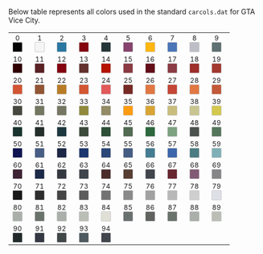 Below table represents all colors used in the standard `carcols.dat` for GTA Vice City.

|||||||||||
|---|---|---|---|---|---|---|---|---|---|
|<div style="text-align:center;margin-right:8px"><sub>0</sub><br/><span style="display:inline-block;width:18px;height:18px;border:1px solid #ccc;border-radius:2px;background:rgb(5,5,5)" title="#0 0 black				black"></span></div>|<div style="text-align:center;margin-right:8px"><sub>1</sub><br/><span style="display:inline-block;width:18px;height:18px;border:1px solid #ccc;border-radius:2px;background:rgb(245,245,245)" title="#1 1 white				white"></span></div>|<div style="text-align:center;margin-right:8px"><sub>2</sub><br/><span style="display:inline-block;width:18px;height:18px;border:1px solid #ccc;border-radius:2px;background:rgb(42,119,161)" title="#2 2 police car blue		blue"></span></div>|<div style="text-align:center;margin-right:8px"><sub>3</sub><br/><span style="display:inline-block;width:18px;height:18px;border:1px solid #ccc;border-radius:2px;background:rgb(132,4,16)" title="#3 3 cherry red			red"></span></div>|<div style="text-align:center;margin-right:8px"><sub>4</sub><br/><span style="display:inline-block;width:18px;height:18px;border:1px solid #ccc;border-radius:2px;background:rgb(38,55,57)" title="#4 4 midnight blue		dark blue"></span></div>|<div style="text-align:center;margin-right:8px"><sub>5</sub><br/><span style="display:inline-block;width:18px;height:18px;border:1px solid #ccc;border-radius:2px;background:rgb(134,68,110)" title="#5 5 temple curtain purple	purple"></span></div>|<div style="text-align:center;margin-right:8px"><sub>6</sub><br/><span style="display:inline-block;width:18px;height:18px;border:1px solid #ccc;border-radius:2px;background:rgb(255,182,16)" title="#6 6 taxi yellow			yellow"></span></div>|<div style="text-align:center;margin-right:8px"><sub>7</sub><br/><span style="display:inline-block;width:18px;height:18px;border:1px solid #ccc;border-radius:2px;background:rgb(76,117,183)" title="#7 7 striking blue		bright blue"></span></div>|<div style="text-align:center;margin-right:8px"><sub>8</sub><br/><span style="display:inline-block;width:18px;height:18px;border:1px solid #ccc;border-radius:2px;background:rgb(189,190,198)" title="#8 8 light blue grey		light blue grey"></span></div>|<div style="text-align:center;margin-right:8px"><sub>9</sub><br/><span style="display:inline-block;width:18px;height:18px;border:1px solid #ccc;border-radius:2px;background:rgb(94,112,114)" title="#9 9 hoods				light"></span></div>|
|<div style="text-align:center;margin-right:8px"><sub>10</sub><br/><span style="display:inline-block;width:18px;height:18px;border:1px solid #ccc;border-radius:2px;background:rgb(49,0,0)" title="#10 10 red1				dark"></span></div>|<div style="text-align:center;margin-right:8px"><sub>11</sub><br/><span style="display:inline-block;width:18px;height:18px;border:1px solid #ccc;border-radius:2px;background:rgb(90,33,36)" title="#11 11 red2				dark"></span></div>|<div style="text-align:center;margin-right:8px"><sub>12</sub><br/><span style="display:inline-block;width:18px;height:18px;border:1px solid #ccc;border-radius:2px;background:rgb(132,4,16)" title="#12 12 red3				dark red"></span></div>|<div style="text-align:center;margin-right:8px"><sub>13</sub><br/><span style="display:inline-block;width:18px;height:18px;border:1px solid #ccc;border-radius:2px;background:rgb(99,50,46)" title="#13 13 red4				red"></span></div>|<div style="text-align:center;margin-right:8px"><sub>14</sub><br/><span style="display:inline-block;width:18px;height:18px;border:1px solid #ccc;border-radius:2px;background:rgb(181,20,0)" title="#14 14 red5				red"></span></div>|<div style="text-align:center;margin-right:8px"><sub>15</sub><br/><span style="display:inline-block;width:18px;height:18px;border:1px solid #ccc;border-radius:2px;background:rgb(138,58,66)" title="#15 15 red6				red"></span></div>|<div style="text-align:center;margin-right:8px"><sub>16</sub><br/><span style="display:inline-block;width:18px;height:18px;border:1px solid #ccc;border-radius:2px;background:rgb(100,13,26)" title="#16 16 red7				red"></span></div>|<div style="text-align:center;margin-right:8px"><sub>17</sub><br/><span style="display:inline-block;width:18px;height:18px;border:1px solid #ccc;border-radius:2px;background:rgb(139,60,68)" title="#17 17 red8				red"></span></div>|<div style="text-align:center;margin-right:8px"><sub>18</sub><br/><span style="display:inline-block;width:18px;height:18px;border:1px solid #ccc;border-radius:2px;background:rgb(158,47,43)" title="#18 18 red9				red"></span></div>|<div style="text-align:center;margin-right:8px"><sub>19</sub><br/><span style="display:inline-block;width:18px;height:18px;border:1px solid #ccc;border-radius:2px;background:rgb(163,58,47)" title="#19 19 red10				light"></span></div>|
|<div style="text-align:center;margin-right:8px"><sub>20</sub><br/><span style="display:inline-block;width:18px;height:18px;border:1px solid #ccc;border-radius:2px;background:rgb(210,86,51)" title="#20 20 orange1			dark"></span></div>|<div style="text-align:center;margin-right:8px"><sub>21</sub><br/><span style="display:inline-block;width:18px;height:18px;border:1px solid #ccc;border-radius:2px;background:rgb(146,86,53)" title="#21 21 orange2			dark"></span></div>|<div style="text-align:center;margin-right:8px"><sub>22</sub><br/><span style="display:inline-block;width:18px;height:18px;border:1px solid #ccc;border-radius:2px;background:rgb(184,124,38)" title="#22 22 orange3			dark"></span></div>|<div style="text-align:center;margin-right:8px"><sub>23</sub><br/><span style="display:inline-block;width:18px;height:18px;border:1px solid #ccc;border-radius:2px;background:rgb(211,87,51)" title="#23 23 orange4			dark"></span></div>|<div style="text-align:center;margin-right:8px"><sub>24</sub><br/><span style="display:inline-block;width:18px;height:18px;border:1px solid #ccc;border-radius:2px;background:rgb(226,90,89)" title="#24 24 orange5			orange"></span></div>|<div style="text-align:center;margin-right:8px"><sub>25</sub><br/><span style="display:inline-block;width:18px;height:18px;border:1px solid #ccc;border-radius:2px;background:rgb(119,42,37)" title="#25 25 orange6			orange"></span></div>|<div style="text-align:center;margin-right:8px"><sub>26</sub><br/><span style="display:inline-block;width:18px;height:18px;border:1px solid #ccc;border-radius:2px;background:rgb(225,119,67)" title="#26 26 orange7			orange"></span></div>|<div style="text-align:center;margin-right:8px"><sub>27</sub><br/><span style="display:inline-block;width:18px;height:18px;border:1px solid #ccc;border-radius:2px;background:rgb(196,70,54)" title="#27 27 orange8			orange"></span></div>|<div style="text-align:center;margin-right:8px"><sub>28</sub><br/><span style="display:inline-block;width:18px;height:18px;border:1px solid #ccc;border-radius:2px;background:rgb(225,120,68)" title="#28 28 orange9			orange"></span></div>|<div style="text-align:center;margin-right:8px"><sub>29</sub><br/><span style="display:inline-block;width:18px;height:18px;border:1px solid #ccc;border-radius:2px;background:rgb(195,89,56)" title="#29 29 orange10			light"></span></div>|
|<div style="text-align:center;margin-right:8px"><sub>30</sub><br/><span style="display:inline-block;width:18px;height:18px;border:1px solid #ccc;border-radius:2px;background:rgb(70,72,64)" title="#30 30 yellow1			dark"></span></div>|<div style="text-align:center;margin-right:8px"><sub>31</sub><br/><span style="display:inline-block;width:18px;height:18px;border:1px solid #ccc;border-radius:2px;background:rgb(116,119,97)" title="#31 31 yellow2			dark"></span></div>|<div style="text-align:center;margin-right:8px"><sub>32</sub><br/><span style="display:inline-block;width:18px;height:18px;border:1px solid #ccc;border-radius:2px;background:rgb(117,119,99)" title="#32 32 yellow3			dark"></span></div>|<div style="text-align:center;margin-right:8px"><sub>33</sub><br/><span style="display:inline-block;width:18px;height:18px;border:1px solid #ccc;border-radius:2px;background:rgb(145,138,61)" title="#33 33 yellow4			yellow"></span></div>|<div style="text-align:center;margin-right:8px"><sub>34</sub><br/><span style="display:inline-block;width:18px;height:18px;border:1px solid #ccc;border-radius:2px;background:rgb(148,140,102)" title="#34 34 yellow5			yellow"></span></div>|<div style="text-align:center;margin-right:8px"><sub>35</sub><br/><span style="display:inline-block;width:18px;height:18px;border:1px solid #ccc;border-radius:2px;background:rgb(255,156,16)" title="#35 35 yellow6			yellow"></span></div>|<div style="text-align:center;margin-right:8px"><sub>36</sub><br/><span style="display:inline-block;width:18px;height:18px;border:1px solid #ccc;border-radius:2px;background:rgb(216,165,52)" title="#36 36 yellow7			yellow"></span></div>|<div style="text-align:center;margin-right:8px"><sub>37</sub><br/><span style="display:inline-block;width:18px;height:18px;border:1px solid #ccc;border-radius:2px;background:rgb(201,189,125)" title="#37 37 yellow8			yellow"></span></div>|<div style="text-align:center;margin-right:8px"><sub>38</sub><br/><span style="display:inline-block;width:18px;height:18px;border:1px solid #ccc;border-radius:2px;background:rgb(201,197,145)" title="#38 38 yellow9			yellow"></span></div>|<div style="text-align:center;margin-right:8px"><sub>39</sub><br/><span style="display:inline-block;width:18px;height:18px;border:1px solid #ccc;border-radius:2px;background:rgb(212,200,78)" title="#39 39 yellow10			light"></span></div>|
|<div style="text-align:center;margin-right:8px"><sub>40</sub><br/><span style="display:inline-block;width:18px;height:18px;border:1px solid #ccc;border-radius:2px;background:rgb(26,51,46)" title="#40 40 green1				dark"></span></div>|<div style="text-align:center;margin-right:8px"><sub>41</sub><br/><span style="display:inline-block;width:18px;height:18px;border:1px solid #ccc;border-radius:2px;background:rgb(36,47,43)" title="#41 41 green2				dark"></span></div>|<div style="text-align:center;margin-right:8px"><sub>42</sub><br/><span style="display:inline-block;width:18px;height:18px;border:1px solid #ccc;border-radius:2px;background:rgb(29,55,63)" title="#42 42 green3				dark"></span></div>|<div style="text-align:center;margin-right:8px"><sub>43</sub><br/><span style="display:inline-block;width:18px;height:18px;border:1px solid #ccc;border-radius:2px;background:rgb(60,74,59)" title="#43 43 green4				green"></span></div>|<div style="text-align:center;margin-right:8px"><sub>44</sub><br/><span style="display:inline-block;width:18px;height:18px;border:1px solid #ccc;border-radius:2px;background:rgb(45,80,55)" title="#44 44 green5				green"></span></div>|<div style="text-align:center;margin-right:8px"><sub>45</sub><br/><span style="display:inline-block;width:18px;height:18px;border:1px solid #ccc;border-radius:2px;background:rgb(82,105,82)" title="#45 45 green6				green"></span></div>|<div style="text-align:center;margin-right:8px"><sub>46</sub><br/><span style="display:inline-block;width:18px;height:18px;border:1px solid #ccc;border-radius:2px;background:rgb(45,104,62)" title="#46 46 green7				green"></span></div>|<div style="text-align:center;margin-right:8px"><sub>47</sub><br/><span style="display:inline-block;width:18px;height:18px;border:1px solid #ccc;border-radius:2px;background:rgb(124,162,130)" title="#47 47 green8				green"></span></div>|<div style="text-align:center;margin-right:8px"><sub>48</sub><br/><span style="display:inline-block;width:18px;height:18px;border:1px solid #ccc;border-radius:2px;background:rgb(76,82,78)" title="#48 48 green9				green"></span></div>|<div style="text-align:center;margin-right:8px"><sub>49</sub><br/><span style="display:inline-block;width:18px;height:18px;border:1px solid #ccc;border-radius:2px;background:rgb(86,119,91)" title="#49 49 green10			light"></span></div>|
|<div style="text-align:center;margin-right:8px"><sub>50</sub><br/><span style="display:inline-block;width:18px;height:18px;border:1px solid #ccc;border-radius:2px;background:rgb(16,20,80)" title="#50 50 blue1				dark"></span></div>|<div style="text-align:center;margin-right:8px"><sub>51</sub><br/><span style="display:inline-block;width:18px;height:18px;border:1px solid #ccc;border-radius:2px;background:rgb(72,94,132)" title="#51 51 blue2				dark"></span></div>|<div style="text-align:center;margin-right:8px"><sub>52</sub><br/><span style="display:inline-block;width:18px;height:18px;border:1px solid #ccc;border-radius:2px;background:rgb(28,39,69)" title="#52 52 blue3				dark"></span></div>|<div style="text-align:center;margin-right:8px"><sub>53</sub><br/><span style="display:inline-block;width:18px;height:18px;border:1px solid #ccc;border-radius:2px;background:rgb(28,55,111)" title="#53 53 blue4				blue"></span></div>|<div style="text-align:center;margin-right:8px"><sub>54</sub><br/><span style="display:inline-block;width:18px;height:18px;border:1px solid #ccc;border-radius:2px;background:rgb(43,72,120)" title="#54 54 blue5				blue"></span></div>|<div style="text-align:center;margin-right:8px"><sub>55</sub><br/><span style="display:inline-block;width:18px;height:18px;border:1px solid #ccc;border-radius:2px;background:rgb(71,92,131)" title="#55 55 blue6				blue"></span></div>|<div style="text-align:center;margin-right:8px"><sub>56</sub><br/><span style="display:inline-block;width:18px;height:18px;border:1px solid #ccc;border-radius:2px;background:rgb(68,124,146)" title="#56 56 blue7				blue"></span></div>|<div style="text-align:center;margin-right:8px"><sub>57</sub><br/><span style="display:inline-block;width:18px;height:18px;border:1px solid #ccc;border-radius:2px;background:rgb(61,103,171)" title="#57 57 blue8				blue"></span></div>|<div style="text-align:center;margin-right:8px"><sub>58</sub><br/><span style="display:inline-block;width:18px;height:18px;border:1px solid #ccc;border-radius:2px;background:rgb(75,125,130)" title="#58 58 blue9				blue"></span></div>|<div style="text-align:center;margin-right:8px"><sub>59</sub><br/><span style="display:inline-block;width:18px;height:18px;border:1px solid #ccc;border-radius:2px;background:rgb(128,176,183)" title="#59 59 blue10				light"></span></div>|
|<div style="text-align:center;margin-right:8px"><sub>60</sub><br/><span style="display:inline-block;width:18px;height:18px;border:1px solid #ccc;border-radius:2px;background:rgb(61,35,51)" title="#60 60 purple1			dark"></span></div>|<div style="text-align:center;margin-right:8px"><sub>61</sub><br/><span style="display:inline-block;width:18px;height:18px;border:1px solid #ccc;border-radius:2px;background:rgb(28,41,72)" title="#61 61 purple2/blue		dark"></span></div>|<div style="text-align:center;margin-right:8px"><sub>62</sub><br/><span style="display:inline-block;width:18px;height:18px;border:1px solid #ccc;border-radius:2px;background:rgb(52,57,65)" title="#62 62 purple3			dark"></span></div>|<div style="text-align:center;margin-right:8px"><sub>63</sub><br/><span style="display:inline-block;width:18px;height:18px;border:1px solid #ccc;border-radius:2px;background:rgb(64,69,76)" title="#63 63 purple4			purple"></span></div>|<div style="text-align:center;margin-right:8px"><sub>64</sub><br/><span style="display:inline-block;width:18px;height:18px;border:1px solid #ccc;border-radius:2px;background:rgb(74,45,43)" title="#64 64 purple5			purple"></span></div>|<div style="text-align:center;margin-right:8px"><sub>65</sub><br/><span style="display:inline-block;width:18px;height:18px;border:1px solid #ccc;border-radius:2px;background:rgb(86,62,51)" title="#65 65 purple6			purple"></span></div>|<div style="text-align:center;margin-right:8px"><sub>66</sub><br/><span style="display:inline-block;width:18px;height:18px;border:1px solid #ccc;border-radius:2px;background:rgb(65,70,76)" title="#66 66 purple7/grey		purple"></span></div>|<div style="text-align:center;margin-right:8px"><sub>67</sub><br/><span style="display:inline-block;width:18px;height:18px;border:1px solid #ccc;border-radius:2px;background:rgb(103,39,49)" title="#67 67 purple8			purple"></span></div>|<div style="text-align:center;margin-right:8px"><sub>68</sub><br/><span style="display:inline-block;width:18px;height:18px;border:1px solid #ccc;border-radius:2px;background:rgb(131,90,117)" title="#68 68 purple9			purple"></span></div>|<div style="text-align:center;margin-right:8px"><sub>69</sub><br/><span style="display:inline-block;width:18px;height:18px;border:1px solid #ccc;border-radius:2px;background:rgb(134,133,135)" title="#69 69 purple10			light"></span></div>|
|<div style="text-align:center;margin-right:8px"><sub>70</sub><br/><span style="display:inline-block;width:18px;height:18px;border:1px solid #ccc;border-radius:2px;background:rgb(23,23,23)" title="#70 70 grey1				dark"></span></div>|<div style="text-align:center;margin-right:8px"><sub>71</sub><br/><span style="display:inline-block;width:18px;height:18px;border:1px solid #ccc;border-radius:2px;background:rgb(46,46,46)" title="#71 71 grey2				dark"></span></div>|<div style="text-align:center;margin-right:8px"><sub>72</sub><br/><span style="display:inline-block;width:18px;height:18px;border:1px solid #ccc;border-radius:2px;background:rgb(69,69,69)" title="#72 72 grey3				dark"></span></div>|<div style="text-align:center;margin-right:8px"><sub>73</sub><br/><span style="display:inline-block;width:18px;height:18px;border:1px solid #ccc;border-radius:2px;background:rgb(92,92,92)" title="#73 73 grey4				silver"></span></div>|<div style="text-align:center;margin-right:8px"><sub>74</sub><br/><span style="display:inline-block;width:18px;height:18px;border:1px solid #ccc;border-radius:2px;background:rgb(115,115,115)" title="#74 74 grey5				silver"></span></div>|<div style="text-align:center;margin-right:8px"><sub>75</sub><br/><span style="display:inline-block;width:18px;height:18px;border:1px solid #ccc;border-radius:2px;background:rgb(138,138,138)" title="#75 75 grey6				silver"></span></div>|<div style="text-align:center;margin-right:8px"><sub>76</sub><br/><span style="display:inline-block;width:18px;height:18px;border:1px solid #ccc;border-radius:2px;background:rgb(161,161,161)" title="#76 76 grey7				silver"></span></div>|<div style="text-align:center;margin-right:8px"><sub>77</sub><br/><span style="display:inline-block;width:18px;height:18px;border:1px solid #ccc;border-radius:2px;background:rgb(184,184,184)" title="#77 77 grey8				silver"></span></div>|<div style="text-align:center;margin-right:8px"><sub>78</sub><br/><span style="display:inline-block;width:18px;height:18px;border:1px solid #ccc;border-radius:2px;background:rgb(207,207,207)" title="#78 78 grey9				silver"></span></div>|<div style="text-align:center;margin-right:8px"><sub>79</sub><br/><span style="display:inline-block;width:18px;height:18px;border:1px solid #ccc;border-radius:2px;background:rgb(222,223,231)" title="#79 79 grey10				light"></span></div>|
|<div style="text-align:center;margin-right:8px"><sub>80</sub><br/><span style="display:inline-block;width:18px;height:18px;border:1px solid #ccc;border-radius:2px;background:rgb(170,175,170)" title="#80 80 light1				light"></span></div>|<div style="text-align:center;margin-right:8px"><sub>81</sub><br/><span style="display:inline-block;width:18px;height:18px;border:1px solid #ccc;border-radius:2px;background:rgb(106,115,107)" title="#81 81 light2				light"></span></div>|<div style="text-align:center;margin-right:8px"><sub>82</sub><br/><span style="display:inline-block;width:18px;height:18px;border:1px solid #ccc;border-radius:2px;background:rgb(170,175,170)" title="#82 82 light3				light"></span></div>|<div style="text-align:center;margin-right:8px"><sub>83</sub><br/><span style="display:inline-block;width:18px;height:18px;border:1px solid #ccc;border-radius:2px;background:rgb(187,190,181)" title="#83 83 light4				light"></span></div>|<div style="text-align:center;margin-right:8px"><sub>84</sub><br/><span style="display:inline-block;width:18px;height:18px;border:1px solid #ccc;border-radius:2px;background:rgb(224,223,214)" title="#84 84 light5				light"></span></div>|<div style="text-align:center;margin-right:8px"><sub>85</sub><br/><span style="display:inline-block;width:18px;height:18px;border:1px solid #ccc;border-radius:2px;background:rgb(106,111,112)" title="#85 85 light6				light"></span></div>|<div style="text-align:center;margin-right:8px"><sub>86</sub><br/><span style="display:inline-block;width:18px;height:18px;border:1px solid #ccc;border-radius:2px;background:rgb(96,99,95)" title="#86 86 light7				light"></span></div>|<div style="text-align:center;margin-right:8px"><sub>87</sub><br/><span style="display:inline-block;width:18px;height:18px;border:1px solid #ccc;border-radius:2px;background:rgb(106,115,107)" title="#87 87 light8				light"></span></div>|<div style="text-align:center;margin-right:8px"><sub>88</sub><br/><span style="display:inline-block;width:18px;height:18px;border:1px solid #ccc;border-radius:2px;background:rgb(170,175,170)" title="#88 88 light9				light"></span></div>|<div style="text-align:center;margin-right:8px"><sub>89</sub><br/><span style="display:inline-block;width:18px;height:18px;border:1px solid #ccc;border-radius:2px;background:rgb(187,190,181)" title="#89 89 light10			light"></span></div>|
|<div style="text-align:center;margin-right:8px"><sub>90</sub><br/><span style="display:inline-block;width:18px;height:18px;border:1px solid #ccc;border-radius:2px;background:rgb(33,41,43)" title="#90 90 dark1				dark"></span></div>|<div style="text-align:center;margin-right:8px"><sub>91</sub><br/><span style="display:inline-block;width:18px;height:18px;border:1px solid #ccc;border-radius:2px;background:rgb(52,56,66)" title="#91 91 dark2				dark"></span></div>|<div style="text-align:center;margin-right:8px"><sub>92</sub><br/><span style="display:inline-block;width:18px;height:18px;border:1px solid #ccc;border-radius:2px;background:rgb(65,70,72)" title="#92 92 dark3				dark"></span></div>|<div style="text-align:center;margin-right:8px"><sub>93</sub><br/><span style="display:inline-block;width:18px;height:18px;border:1px solid #ccc;border-radius:2px;background:rgb(78,89,96)" title="#93 93 dark4				dark"></span></div>|<div style="text-align:center;margin-right:8px"><sub>94</sub><br/><span style="display:inline-block;width:18px;height:18px;border:1px solid #ccc;border-radius:2px;background:rgb(65,69,76)" title="#94 94 dark5				dark"></span></div>||||||
